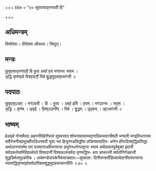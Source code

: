 +++
title = "४० सूयवसाद्भगवती हि"

+++
## अधिमन्त्रम्
विश्वेदेवाः। दीर्घतमा औचथ्यः। त्रिष्टुप्।

## मन्त्रः
सू॒य॒व॒साद्भग॑वती॒ हि भू॒या अथो॑ व॒यं भग॑वन्तः स्याम ।  
अ॒द्धि तृण॑मघ्न्ये विश्व॒दानीं॒ पिब॑ शु॒द्धमु॑द॒कमा॒चर॑न्ती ॥

## पदपाठः
सु॒य॒व॒स॒ऽअत् । भग॑ऽवती । हि । भू॒याः । अथो॒ इति॑ । व॒यम् । भग॑ऽवन्तः । स्या॒म॒ ।  
अ॒द्धि । तृण॑म् । अ॒घ्न्ये॒ । वि॒श्व॒ऽदानी॑म् । पिब॑ । शु॒द्धम् । उ॒द॒कम् । आ॒ऽचर॑न्ती ॥

## भाष्यम्
हेअघ्न्ये गोनामैतत् अहननीयेहेगौस्त्वं सूयवसात् शोभनयवसस्यतृणादिकस्यान्त्रीषती भगवती भगइतिधननाम सर्वैर्भजनीयप्रभूतक्षीरादिधनवती भूयाः भव हिःपूरणःप्रसिद्धौवा लोकेयवसादिभ- क्षणेन क्षीरादिसमृद्धिःप्रसिद्धा अथोअनन्तरमेव वयं यजमानाअपिभगवन्तः प्रभूतेनधनेनतद्वन्तः स्याम अथैकवारंपूर्वमुक्तं इदानीं सर्वदकर्तव्यमितिप्रार्थयते विश्वदानीं विश्वकालंसर्वदा तृणमद्धिभ- क्षय आचरन्ती सर्वतोनिर्गच्छन्ती शुद्धन्निर्मलमुदकंपिब । अयंमन्त्रोयास्केनैवंव्याख्यातः—सुयवसा- दिनीभगवतीहिभवाथेदानींवयंभगवन्तः स्यामाद्धितृणमघ्न्येसर्वदापिबचशुद्धमुदकमाचरन्तीति ॥ ४० ॥